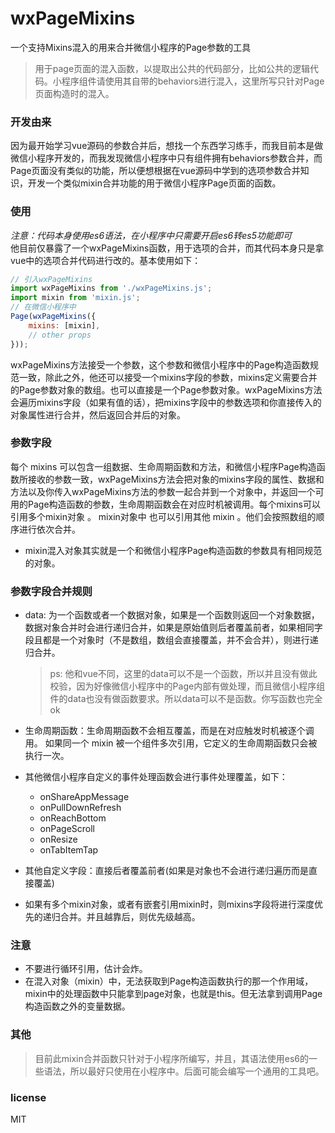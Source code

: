 # wxPageMixins
一个支持Mixins混入的用来合并微信小程序的Page参数的工具
> 用于page页面的混入函数，以提取出公共的代码部分，比如公共的逻辑代码。小程序组件请使用其自带的behaviors进行混入，这里所写只针对Page页面构造时的混入。

### 开发由来
因为最开始学习vue源码的参数合并后，想找一个东西学习练手，而我目前本是做微信小程序开发的，而我发现微信小程序中只有组件拥有behaviors参数合并，而Page页面没有类似的功能，所以便想根据在vue源码中学到的选项参数合并知识，开发一个类似mixin合并功能的用于微信小程序Page页面的函数。

### 使用
*注意：代码本身使用es6语法，在小程序中只需要开启es6转es5功能即可*  
他目前仅暴露了一个wxPageMixins函数，用于选项的合并，而其代码本身只是拿vue中的选项合并代码进行改的。基本使用如下：
```javascript
// 引入wxPageMixins
import wxPageMixins from './wxPageMixins.js';
import mixin from 'mixin.js';
// 在微信小程序中
Page(wxPageMixins({
	mixins: [mixin],
	// other props
}));
```
wxPageMixins方法接受一个参数，这个参数和微信小程序中的Page构造函数规范一致，除此之外，他还可以接受一个mixins字段的参数，mixins定义需要合并的Page参数对象的数组。也可以直接是一个Page参数对象。wxPageMixins方法会遍历mixins字段（如果有值的话），把mixins字段中的参数选项和你直接传入的对象属性进行合并，然后返回合并后的对象。

### 参数字段
每个 mixins 可以包含一组数据、生命周期函数和方法，和微信小程序Page构造函数所接收的参数一致，wxPageMixins方法会把对象的mixins字段的属性、数据和方法以及你传入wxPageMixins方法的参数一起合并到一个对象中，并返回一个可用的Page构造函数的参数，生命周期函数会在对应时机被调用。每个mixins可以引用多个mixin对象 。 mixin对象中 也可以引用其他 mixin 。他们会按照数组的顺序进行依次合并。
+ mixin混入对象其实就是一个和微信小程序Page构造函数的参数具有相同规范的对象。

### 参数字段合并规则
+ data: 为一个函数或者一个数据对象，如果是一个函数则返回一个对象数据，数据对象合并时会进行递归合并，如果是原始值则后者覆盖前者，如果相同字段且都是一个对象时（不是数组，数组会直接覆盖，并不会合并），则进行递归合并。
    > ps: 他和vue不同，这里的data可以不是一个函数，所以并且没有做此校验，因为好像微信小程序中的Page内部有做处理，而且微信小程序组件的data也没有做函数要求。所以data可以不是函数。你写函数也完全ok

+ 生命周期函数：生命周期函数不会相互覆盖，而是在对应触发时机被逐个调用。
        如果同一个 mixin 被一个组件多次引用，它定义的生命周期函数只会被执行一次。
+ 其他微信小程序自定义的事件处理函数会进行事件处理覆盖，如下：
	+ onShareAppMessage
	+ onPullDownRefresh
	+ onReachBottom
	+ onPageScroll
	+ onResize
	+ onTabItemTap
+ 其他自定义字段：直接后者覆盖前者(如果是对象也不会进行递归遍历而是直接覆盖)

+ 如果有多个mixin对象，或者有嵌套引用mixin时，则mixins字段将进行深度优先的递归合并。并且越靠后，则优先级越高。

### 注意
+ 不要进行循环引用，估计会炸。
+ 在混入对象（mixin）中，无法获取到Page构造函数执行的那一个作用域，mixin中的处理函数中只能拿到page对象，也就是this。但无法拿到调用Page构造函数之外的变量数据。

### 其他
> 目前此mixin合并函数只针对于小程序所编写，并且，其语法使用es6的一些语法，所以最好只使用在小程序中。后面可能会编写一个通用的工具吧。

### license

MIT
